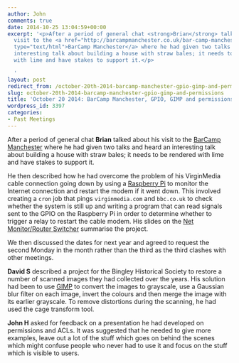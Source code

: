 ```yaml
---
author: John
comments: true
date: 2014-10-25 13:04:59+00:00
excerpt: '<p>After a period of general chat <strong>Brian</strong> talked about his
  visit to the <a href="http://barcampmanchester.co.uk/bar-camp-manchester-2014/"
  type="text/html">BarCamp Manchester</a> where he had given two talks and heard an
  interesting talk about building a house with straw bales; it needs to be rendered
  with lime and have stakes to support it.</p>

  '
layout: post
redirect_from: /october-20th-2014-barcamp-manchester-gpio-gimp-and-permissions
slug: october-20th-2014-barcamp-manchester-gpio-gimp-and-permissions
title: 'October 20 2014: BarCamp Manchester, GPIO, GIMP and permissions'
wordpress_id: 3397
categories:
- Past Meetings
---
```


After a period of general chat **Brian** talked about his visit to the [BarCamp Manchester](http://barcampmanchester.co.uk/bar-camp-manchester-2014/) where he had given two talks and heard an interesting talk about building a house with straw bales; it needs to be rendered with lime and have stakes to support it.




He then described how he had overcome the problem of his VirginMedia cable connection going down by using a [Raspberry Pi](http://www.raspberrypi.org/) to monitor the Internet connection and restart the modem if it went down. This involved creating a `cron` job that pings `virginmedia.com` and `bbc.co.uk` to check whether the system is still up and writing a program that can read signals sent to the GPIO on the Raspberry Pi in order to determine whether to trigger a relay to restart the cable modem. His slides on the [Net Monitor/Router Switcher](http://www.bradlug.co.uk/blog/2014/10/25/files/Net_Monitoring_Router_Switcher.odp) summarise the project.




We then discussed the dates for next year and agreed to request the second Monday in the month rather than the third as the third clashes with other meetings.




**David S** described a project for the Bingley Historical Society to restore a number of scanned images they had collected over the years. His solution had been to use [GIMP](http://www.gimp.org/) to convert the images to grayscale, use a Gaussian blur filter on each image, invert the colours and then merge the image with its earlier grayscale. To remove distortions during the scanning, he had used the cage transform tool.




**John H** asked for feedback on a presentation he had developed on permissions and ACLs. It was suggested that he needed to give more examples, leave out a lot of the stuff which goes on behind the scenes which might confuse people who never had to use it and focus on the stuff which is visible to users.
